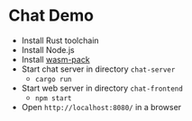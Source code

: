# Chat Demo

- Install Rust toolchain
- Install Node.js
- Install [wasm-pack](https://github.com/rustwasm/wasm-pack)
- Start chat server in directory `chat-server`
  - `cargo run`
- Start web server in directory `chat-frontend`
  - `npm start`
- Open `http://localhost:8080/` in a browser 
